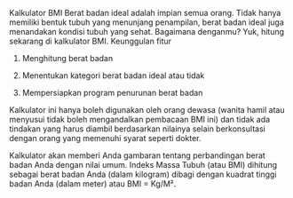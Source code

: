 Kalkulator BMI
Berat badan ideal adalah impian semua orang. Tidak hanya memiliki bentuk tubuh yang menunjang penampilan, berat badan ideal juga menandakan kondisi tubuh yang sehat. Bagaimana denganmu? Yuk, hitung sekarang di kalkulator BMI.
Keunggulan fitur

1. Menghitung berat badan

2. Menentukan kategori berat badan ideal atau tidak

3. Mempersiapkan program penurunan berat badan

Kalkulator ini hanya boleh digunakan oleh orang dewasa (wanita hamil atau menyusui tidak boleh mengandalkan pembacaan BMI ini) dan tidak ada tindakan yang harus diambil berdasarkan nilainya selain berkonsultasi dengan orang yang memenuhi syarat seperti dokter.

Kalkulator akan memberi Anda gambaran tentang perbandingan berat badan Anda dengan nilai umum. Indeks Massa Tubuh (atau BMI) dihitung sebagai berat badan Anda (dalam kilogram) dibagi dengan kuadrat tinggi badan Anda (dalam meter) atau BMI = Kg/M².
